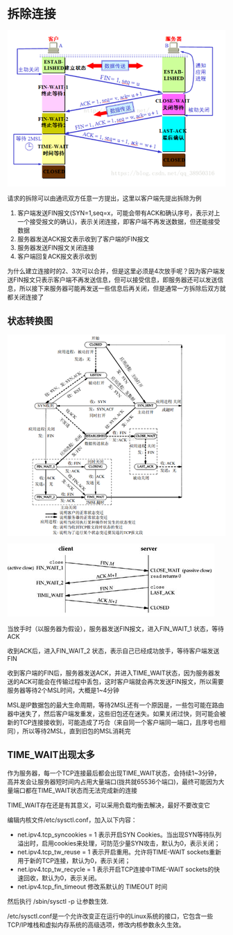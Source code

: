 # 拆除连接

![](img/4.png)

请求的拆除可以由通讯双方任意一方提出，这里以客户端先提出拆除为例

1. 客户端发送FIN报文(SYN=1,seq=x，可能会带有ACK和确认序号，表示对上一个接受报文的确认)，表示关闭连接，即客户端不再发送数据，但还能接受数据
2. 服务器发送ACK报文表示收到了客户端的FIN报文
3. 服务器发送FIN报文关闭连接
4. 客户端回复ACK报文表示收到

为什么建立连接时的2、3次可以合并，但是这里必须是4次放手呢？因为客户端发送FIN报文只表示客户端不再发送信息，但可以接受信息，即服务器还可以发送信息，所以接下来服务器可能再发送一些信息后再关闭，但是通常一方拆除后双方就都关闭连接了

## 状态转换图

![](img/8.png)


![](img/9.jpg)

当放手时（以服务器为假设），服务器发送FIN报文，进入FIN_WAIT_1 状态，等待ACK

收到ACK后，进入FIN_WAIT_2 状态，表示自己已经成功放手，等待客户端发送FIN

收到客户端的FIN后，服务器发送ACK，并进入TIME_WAIT状态，因为服务器发送的ACK可能会在传输过程中丢包，这时客户端就会再次发送FIN报文，所以需要服务器等待2个MSL时间，大概是1~4分钟

MSL是IP数据包的最大生命周期，等待2MSL还有一个原因是，一些包可能在路由器中迷失了，然后客户端发重发，这些旧包还在迷失。如果关闭过快，则可能会被新的TCP连接接收到，可能造成了巧合（来自同一个客户端同一端口，且序号也相同），所以等待2MSL，直到旧包的MSL消耗完

## TIME_WAIT出现太多
作为服务器，每一个TCP连接最后都会出现TIME_WAIT状态，会持续1~3分钟，高并发会让服务器短时间内占用大量端口(拢共就65536个端口)，最终可能因为大量端口都在TIME_WAIT状态而无法完成新的连接

TIME_WAIT存在还是有其意义，可以采用负载均衡去解决，最好不要改变它

编辑内核文件/etc/sysctl.conf，加入以下内容：

- net.ipv4.tcp_syncookies = 1 表示开启SYN Cookies。当出现SYN等待队列溢出时，启用cookies来处理，可防范少量SYN攻击，默认为0，表示关闭；
- net.ipv4.tcp_tw_reuse = 1 表示开启重用。允许将TIME-WAIT sockets重新用于新的TCP连接，默认为0，表示关闭；
- net.ipv4.tcp_tw_recycle = 1 表示开启TCP连接中TIME-WAIT sockets的快速回收，默认为0，表示关闭。
- net.ipv4.tcp_fin_timeout 修改系默认的 TIMEOUT 时间

然后执行 /sbin/sysctl -p 让参数生效.

/etc/sysctl.conf是一个允许改变正在运行中的Linux系统的接口，它包含一些TCP/IP堆栈和虚拟内存系统的高级选项，修改内核参数永久生效。
